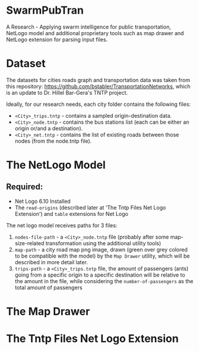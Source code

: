 # SwarmPubTran
A Research - Applying swarm intelligence for public transportation, NetLogo model and additional proprietary tools such as map drawer and NetLogo extension for parsing input files.

# Dataset
The datasets for cities roads graph and transportation data was taken from this repository: https://github.com/bstabler/TransportationNetworks, 
which is an update to Dr. Hillel Bar-Gera's TNTP project.

Ideally, for our research needs, each city folder contains the following files:

* `<City>_trips.tntp` - contains a sampled origin-destination data.
* `<City>_node.tntp` - contains the bus stations list (each can be either an origin or/and a destination).
* `<City>_net.tntp` - contains the list of existing roads between those nodes (from the node.tntp file).


# The NetLogo Model

## Required: 
- Net Logo 6.10 Installed
- The `read-origins` (described later at 'The Tntp Files Net Logo Extension') and `table` extensions for Net Logo

The net logo model receives paths for 3 files:

1. `nodes-file-path` - a `<City>_node.tntp` file (probably after some map-size-related transformation using the additional utility tools)
2. `map-path` - a city road map png image, drawn (green over grey colored to be compatible with the model) by the `Map Drawer` utility, which will be described in more detail later.
3. `trips-path` - a `<City>_trips.tntp` file, the amount of passengers (ants) going from a specific origin to a specific destination will be relative to the amount in the file, 
while considering the `number-of-passengers` as the total amount of passengers


# The Map Drawer

# The Tntp Files Net Logo Extension
